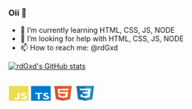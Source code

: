 ### Oii 👋

- 🌱 I’m currently learning HTML, CSS, JS, NODE
- 🤔 I’m looking for help with HTML, CSS, JS, NODE
- 📫 How to reach me: @rdGxd



[![rdGxd's GitHub stats](https://github-readme-stats.vercel.app/api?username=rdGxd)](https://github.com/rdGxd/github-readme-stats)

<div style="display: inline_block"><br>
  <img align="center" alt"rdG-Js" height="30" width="40" src="https://raw.githubusercontent.com/devicons/devicon/master/icons/javascript/javascript-plain.svg">
  <img align="center" alt"rdG-Ts" height="30" width="40" src="https://raw.githubusercontent.com/devicons/devicon/master/icons/typescript/typescript-plain.svg">
  <img align="center" alt"rdG-HTML" height="30" width="40" src="https://raw.githubusercontent.com/devicons/devicon/master/icons/html5/html5-original.svg">
  <img align="center" alt"rdG-CSS" height="30" width="40" src="https://raw.githubusercontent.com/devicons/devicon/master/icons/css3/css3-original.svg">
</div>
